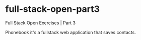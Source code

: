 # full-stack-open-part3
Full Stack Open Exercises | Part 3

Phonebook it's a fullstack web application that saves contacts.
